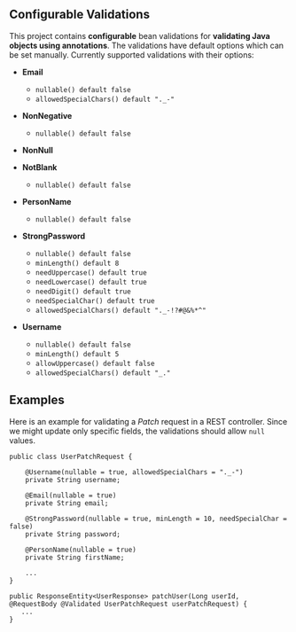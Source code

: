 ## Configurable Validations
This project contains **configurable** bean validations for **validating Java objects using annotations**. The validations have default options which can be set manually. Currently supported validations with their options:

* **Email**
    * `nullable() default false`
    * `allowedSpecialChars() default "._-"`

* **NonNegative**
    * `nullable() default false`

* **NonNull**

* **NotBlank**
    * `nullable() default false`

* **PersonName**
    * `nullable() default false`

* **StrongPassword**
    * `nullable() default false`
    * `minLength() default 8`
    * `needUppercase() default true`
    * `needLowercase() default true`
    * `needDigit() default true`
    * `needSpecialChar() default true`
    * `allowedSpecialChars() default "._-!?#@&%*^"`
 
* **Username**
    * `nullable() default false`
    * `minLength() default 5`
    * `allowUppercase() default false`
    * `allowedSpecialChars() default "_."`

## Examples
Here is an example for validating a _Patch_ request in a REST controller. Since we might update only specific fields, the validations should allow `null` values.
```
public class UserPatchRequest {

    @Username(nullable = true, allowedSpecialChars = "._-")
    private String username;

    @Email(nullable = true)
    private String email;

    @StrongPassword(nullable = true, minLength = 10, needSpecialChar = false)
    private String password;

    @PersonName(nullable = true)
    private String firstName;

    ...
}

public ResponseEntity<UserResponse> patchUser(Long userId, @RequestBody @Validated UserPatchRequest userPatchRequest) {
   ...
}
```
